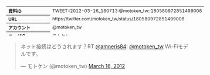 <table style="font-size: 9pt; width: 610px; margin-bottom: 20px; height: 80px;">
<tbody>
    <tr>
        <th align=left>資料ID</th>
        <td align=left>TWEET::2012-03-16_180713:@motoken_tw::180580972851499008</td>
    </tr>
    <tr>
        <th align=left>URL</th>
        <td align=left>https://twitter.com/motoken_tw/status/180580972851499008</td>
    </tr>
    <tr>
        <th align=left>アカウント</th>
        <td align=left>@motoken_tw</td>
    </tr>
    <tr>
        <th align=left>ユーザ名</th>
        <td align=left>モトケン</td>
    </tr>
    <tr>
        <th align=left>ツイートの記録日時</th>
        <td align=left>created_at 2022-08-24_1453</td>
    </tr>
</tbody>
</table>
<blockquote class="twitter-tweet" data-width="450"  data-lang="ja"><p lang="ja" dir="ltr">ネット接続はどうされます？RT <a href="https://twitter.com/amneris84?ref_src=twsrc%5Etfw">@amneris84</a>: <a href="https://twitter.com/motoken_tw?ref_src=twsrc%5Etfw">@motoken_tw</a> Wi-Fiモデルです。</p>&mdash; モトケン (@motoken_tw) <a href="https://twitter.com/motoken_tw/status/180580972851499008?ref_src=twsrc%5Etfw">March 16, 2012</a></blockquote>
<script async src="https://platform.twitter.com/widgets.js" charset="utf-8"></script>


